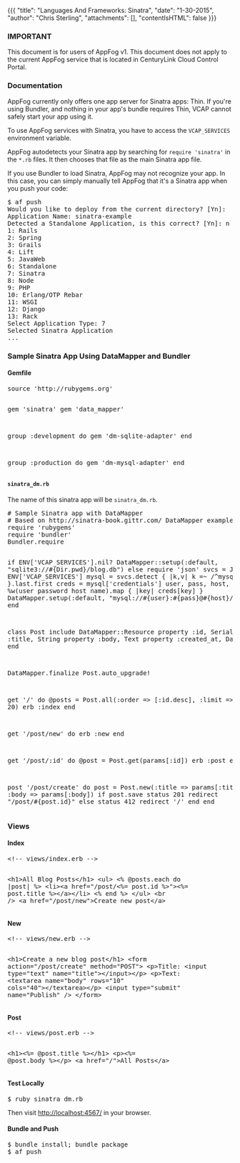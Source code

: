 {{{
  "title": "Languages And Frameworks: Sinatra",
  "date": "1-30-2015",
  "author": "Chris Sterling",
  "attachments": [],
  "contentIsHTML": false
}}}

### IMPORTANT

This document is for users of AppFog v1. This document does not apply to the current AppFog service that is located in CenturyLink Cloud Control Portal.

### Documentation

<p>AppFog currently only offers one app server for Sinatra apps: Thin. If you're using Bundler, and nothing in your app's bundle requires Thin, VCAP cannot safely start your app using it.</p>
<p>To use AppFog services with Sinatra, you have to access the <code>VCAP_SERVICES</code> environment variable.</p>
<p>AppFog autodetects your Sinatra app by searching for <code>require 'sinatra'</code> in the <code>*.rb</code> files. It then chooses that file as the main Sinatra app file.</p>
<p>If you use Bundler to load Sinatra, AppFog may not recognize your app. In this case, you can simply manually tell AppFog that it's a Sinatra app when you push your code:</p>
<pre>$ af push
Would you like to deploy from the current directory? [Yn]:
Application Name: sinatra-example
Detected a Standalone Application, is this correct? [Yn]: n
1: Rails
2: Spring
3: Grails
4: Lift
5: JavaWeb
6: Standalone
7: Sinatra
8: Node
9: PHP
10: Erlang/OTP Rebar
11: WSGI
12: Django
13: Rack
Select Application Type: 7
Selected Sinatra Application
...
</pre>
<p><!--- You can put a comment in your app’s main file like this:</p>

<pre># require 'sinatra'   # required for framework detection in AppFog...
require 'rubygems'
require 'bundler'
Bundler.require
...
</pre>

<p>---></p>
<h3>Sample Sinatra App Using DataMapper and Bundler</h3>
<h4>Gemfile</h4>
<pre>source 'http://rubygems.org'

gem 'sinatra'
gem 'data_mapper'

group :development do
    gem 'dm-sqlite-adapter'
end

group :production do
    gem 'dm-mysql-adapter'
end
</pre>
<h4><code>sinatra_dm.rb</code></h4>
<p>The name of this sinatra app will be <code>sinatra_dm.rb</code>.</p>
<p><!--- Note the commented out require of sinatra, which is necessary for proper detection of the app’s main file. ---></p>
<p><!---    # require 'sinatra'   # required for framework detection in AppFog. ---></p>
<pre># Sample Sinatra app with DataMapper
# Based on http://sinatra-book.gittr.com/ DataMapper example
require 'rubygems'
require 'bundler'
Bundler.require

if ENV['VCAP_SERVICES'].nil?
    DataMapper::setup(:default, "sqlite3://#{Dir.pwd}/blog.db")
else
    require 'json'
    svcs = JSON.parse ENV['VCAP_SERVICES']
    mysql = svcs.detect { |k,v| k =~ /^mysql/ }.last.first
    creds = mysql['credentials']
    user, pass, host, name = %w(user password host name).map { |key| creds[key] }
    DataMapper.setup(:default, "mysql://#{user}:#{pass}@#{host}/#{name}")
end

class Post
    include DataMapper::Resource
    property :id, Serial
    property :title, String
    property :body, Text
    property :created_at, DateTime
end

DataMapper.finalize
Post.auto_upgrade!

get '/' do
    @posts = Post.all(:order =&gt; [:id.desc], :limit =&gt; 20)
    erb :index
end

get '/post/new' do
    erb :new
end

get '/post/:id' do
    @post = Post.get(params[:id])
    erb :post
end

post '/post/create' do
    post = Post.new(:title =&gt; params[:title], :body =&gt; params[:body])
    if post.save
        status 201
        redirect "/post/#{post.id}"
    else
        status 412
        redirect '/'
    end
end
</pre>
<h3>Views</h3>
<h4>Index</h4>
<pre>&lt;!-- views/index.erb --&gt;

&lt;h1&gt;All Blog Posts&lt;/h1&gt;
&lt;ul&gt;
    &lt;% @posts.each do |post| %&gt;
        &lt;li&gt;&lt;a href="/post/&lt;%= post.id %&gt;"&gt;&lt;%= post.title %&gt;&lt;/a&gt;&lt;/li&gt;
    &lt;% end %&gt;
&lt;/ul&gt;
&lt;br /&gt;
&lt;a href="/post/new"&gt;Create new post&lt;/a&gt;
</pre>
<h4>New</h4>
<pre>&lt;!-- views/new.erb --&gt;

&lt;h1&gt;Create a new blog post&lt;/h1&gt;
&lt;form action="/post/create" method="POST"&gt;
    &lt;p&gt;Title: &lt;input type="text" name="title"&gt;&lt;/input&gt;&lt;/p&gt;
    &lt;p&gt;Text: &lt;textarea name="body" rows="10" cols="40"&gt;&lt;/textarea&gt;&lt;/p&gt;
    &lt;input type="submit" name="Publish" /&gt;
&lt;/form&gt;
</pre>
<h4>Post</h4>
<pre>&lt;!-- views/post.erb --&gt;

&lt;h1&gt;&lt;%= @post.title %&gt;&lt;/h1&gt;
&lt;p&gt;&lt;%= @post.body %&gt;&lt;/p&gt;
&lt;a href="/"&gt;All Posts&lt;/a&gt;
</pre>
<h4>Test Locally</h4>
<pre>$ ruby sinatra_dm.rb
</pre>
<p>Then visit <a href="http://localhost:4567/">http://localhost:4567/</a> in your browser.</p>
<h4>Bundle and Push</h4>
<pre>$ bundle install; bundle package
$ af push
</pre>

